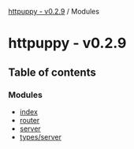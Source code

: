 [httpuppy - v0.2.9](README.md) / Modules

# httpuppy - v0.2.9

## Table of contents

### Modules

- [index](modules/index.md)
- [router](modules/router.md)
- [server](modules/server.md)
- [types/server](modules/types_server.md)
